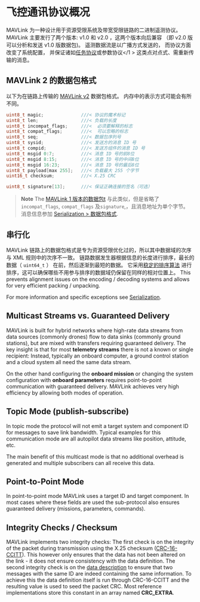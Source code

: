 # 飞控通讯协议概况

MAVLink 为一种设计用于资源受限系统及带宽受限链路的二进制遥测协议。 MAVLink 主要发行了两个版本: v1.0 和 v2.0 ，这两个版本向后兼容 （即 v2.0 版可以分析和发送 v1.0 版数据包)。 遥测数据流是以广播方式发送的， 而协议方面改变了系统配置， 并保证诸如[任务协议](../services/mission.md)或参数协议</1 > 这类点对点式、需重新传输的消息。</p> 

## MAVLink 2 的数据包格式

以下为在链路上传输的 [MAVLink v2](../guide/mavlink_2.md) 数据包格式。 内存中的表示方式可能会有所不同。

```C
uint8_t magic;              ///< 协议的魔术标记
uint8_t len;                ///< 负载的长度
uint8_t incompat_flags;     ///<  必须要解释的标志
uint8_t compat_flags;       ///<  可以忽略的标志
uint8_t seq;                ///< 数据包序列号
uint8_t sysid;              ///< 发送方的消息 ID 号
uint8_t compid;             ///< 发送方组件的消息 ID 号
uint8_t msgid 0:7;          ///< 消息 ID 号的前8位
uint8_t msgid 8:15;         ///< 消息 ID 号的中间8位
uint8_t msgid 16:23;        ///< 消息 ID 号的最后8位
uint8_t payload[max 255];   ///< 负载最大 255 个字节
uint16_t checksum;          ///< X.25 CRC
```

```C
uint8_t signature[13];      ///< 保证正确连接的签名（可选）
```

> **Note** The [MAVLink 1 版本的数据包t](../guide/serialization.md#v1_packet_format) 与此类似，但是省略了 `incompat_flags`, `compat_flags` 及`signature`,，且消息地址为单个字节。 消息信息参加 [Serialization > 数据包格式](../guide/serialization.md#packet_format).

## 串行化

MAVLink 链路上的数据包格式是专为资源受限优化过的，所以其中数据域的次序与 XML 规则中的次序不一致。 链路数据发生器根据信息的长度进行排序，最长的数据（ `uint64_t` ） 在前，然后逐渐到最短的数据。 它采用[稳定的排序算法](https://en.wikipedia.org/wiki/Sorting_algorithm#Stability) 进行排序，这可以确保哪些不用参与排序的数据域仍保留在同样的相对位置上。 This prevents alignment issues on the encoding / decoding systems and allows for very efficient packing / unpacking.

For more information and specific exceptions see [Serialization](../guide/serialization.md).

## Multicast Streams vs. Guaranteed Delivery

MAVLink is built for hybrid networks where high-rate data streams from data sources (commonly drones) flow to data sinks (commonly ground stations), but are mixed with transfers requiring guaranteed delivery. The key insight is that for most **telemetry streams** there is not a known or single recipient: Instead, typically an onboard computer, a ground control station and a cloud system all need the same data stream.

On the other hand configuring the **onboard mission** or changing the system configuration with **onboard parameters** requires point-to-point communication with guaranteed delivery. MAVLink achieves very high efficiency by allowing both modes of operation.

## Topic Mode \(publish-subscribe\)

In topic mode the protocol will not emit a target system and component ID for messages to save link bandwidth. Typical examples for this communication mode are all autopilot data streams like position, attitude, etc.

The main benefit of this multicast mode is that no additional overhead is generated and multiple subscribers can all receive this data.

## Point-to-Point Mode

In point-to-point mode MAVLink uses a target ID and target component. In most cases where these fields are used the sub-protocol also ensures guaranteed delivery (missions, parameters, commands).

## Integrity Checks / Checksum

MAVLink implements two integrity checks: The first check is on the integrity of the packet during transmission using the X.25 checksum ([CRC-16-CCITT](https://en.wikipedia.org/wiki/Cyclic_redundancy_check)). This however only ensures that the data has not been altered on the link - it does not ensure consistency with the data definition. The second integrity check is on the [data description](https://en.wikipedia.org/wiki/Data_definition_language) to ensure that two messages with the same ID are indeed containing the same information. To achieve this the data definition itself is run through CRC-16-CCITT and the resulting value is used to seed the packet CRC. Most reference implementations store this constant in an array named **CRC\_EXTRA**.